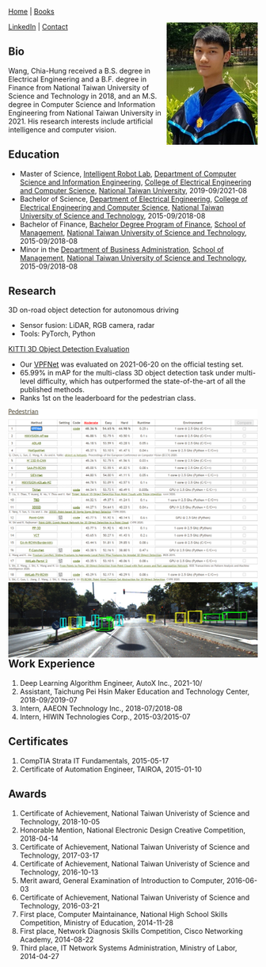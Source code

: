 [Home](.) | [Books](books)

[LinkedIn](https://linkedin.com/in/chiahung) | [Contact](mailto:contact@chiahung.wang)
<img align="right" width="184" height="247" src="photo.jpg">

## Bio

Wang, Chia-Hung received a B.S. degree in Electrical Engineering and a B.F. degree in Finance from National Taiwan University of Science and Technology in 2018, and an M.S. degree in Computer Science and Information Engineering from National Taiwan University in 2021. His research interests include artificial intelligence and computer vision.

## Education
- Master of Science, [Intelligent Robot Lab](https://robotlab.csie.ntu.edu.tw), [Department of Computer Science and Information Engineering](https://www.csie.ntu.edu.tw), [College of Electrical Engineering and Computer Science](http://eecs.ntu.edu.tw), [National Taiwan University](https://www.ntu.edu.tw), 2019-09/2021-08
- Bachelor of Science, [Department of Electrical Engineering](https://www.ee.ntust.edu.tw), [College of Electrical Engineering and Computer Science](https://www.ceecs.ntust.edu.tw), [National Taiwan University of Science and Technology](https://www.ntust.edu.tw), 2015-09/2018-08
- Bachelor of Finance, [Bachelor Degree Program of Finance](https://www.fn.ntust.edu.tw), [School of Management](https://www.management.ntust.edu.tw), [National Taiwan University of Science and Technology](https://www.ntust.edu.tw), 2015-09/2018-08
- Minor in the [Department of Business Administration](https://www.ba.ntust.edu.tw), [School of Management](https://www.management.ntust.edu.tw), [National Taiwan University of Science and Technology](https://www.ntust.edu.tw), 2015-09/2018-08

## Research
3D on-road object detection for autonomous driving
- Sensor fusion: LiDAR, RGB camera, radar
- Tools: PyTorch, Python

[KITTI 3D Object Detection Evaluation](http://www.cvlibs.net/datasets/kitti/eval_object.php?obj_benchmark=3d)
- Our [VPFNet](http://www.cvlibs.net/datasets/kitti/eval_object_detail.php?&result=145d49cc1c4e036e3dfc7d56ce6c69d780b16d0b) was evaluated on 2021-06-20 on the official testing set.
- 65.99% in mAP for the multi-class 3D object detection task under multi-level difficulty, which has outperformed the state-of-the-art of all the published methods.
- Ranks 1st on the leaderboard for the pedestrian class.

<img align="right" src="rank.png">
<img align="right" src="006813_3dbox.jpg">

## Work Experience
1. Deep Learning Algorithm Engineer, AutoX Inc., 2021-10/
1. Assistant, Taichung Pei Hsin Maker Education and Technology Center, 2018-09/2019-07
1. Intern, AAEON Technology Inc., 2018-07/2018-08
1. Intern, HIWIN Technologies Corp., 2015-03/2015-07

## Certificates
1. CompTIA Strata IT Fundamentals, 2015-05-17
1. Certificate of Automation Engineer, TAIROA, 2015-01-10

## Awards
1. Certificate of Achievement, National Taiwan Univeristy of Science and Technology, 2018-10-05
1. Honorable Mention, National Electronic Design Creative Competition, 2018-04-14
1. Certificate of Achievement, National Taiwan Univeristy of Science and Technology, 2017-03-17
1. Certificate of Achievement, National Taiwan Univeristy of Science and Technology, 2016-10-13
1. Merit award, General Examination of Introduction to Computer, 2016-06-03
1. Certificate of Achievement, National Taiwan Univeristy of Science and Technology, 2016-03-21
1. First place, Computer Maintainance, National High School Skills Competition, Ministry of Education, 2014-11-28
1. First place, Network Diagnosis Skills Competition, Cisco Networking Academy, 2014-08-22
1. Third place, IT Network Systems Administration, Ministry of Labor, 2014-04-27

